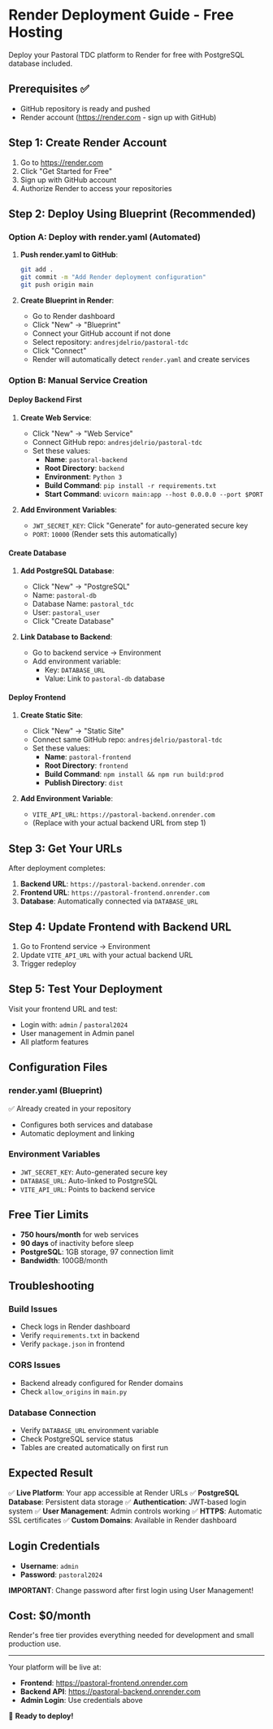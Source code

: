 # Render Deployment Guide - Free Hosting

Deploy your Pastoral TDC platform to Render for free with PostgreSQL database included.

## Prerequisites ✅
- GitHub repository is ready and pushed
- Render account (https://render.com - sign up with GitHub)

## Step 1: Create Render Account
1. Go to https://render.com
2. Click "Get Started for Free"
3. Sign up with GitHub account
4. Authorize Render to access your repositories

## Step 2: Deploy Using Blueprint (Recommended)

### Option A: Deploy with render.yaml (Automated)
1. **Push render.yaml to GitHub**:
   ```bash
   git add .
   git commit -m "Add Render deployment configuration"
   git push origin main
   ```

2. **Create Blueprint in Render**:
   - Go to Render dashboard
   - Click "New" → "Blueprint"
   - Connect your GitHub account if not done
   - Select repository: `andresjdelrio/pastoral-tdc`
   - Click "Connect"
   - Render will automatically detect `render.yaml` and create services

### Option B: Manual Service Creation

#### Deploy Backend First
1. **Create Web Service**:
   - Click "New" → "Web Service"
   - Connect GitHub repo: `andresjdelrio/pastoral-tdc`
   - Set these values:
     - **Name**: `pastoral-backend`
     - **Root Directory**: `backend`
     - **Environment**: `Python 3`
     - **Build Command**: `pip install -r requirements.txt`
     - **Start Command**: `uvicorn main:app --host 0.0.0.0 --port $PORT`

2. **Add Environment Variables**:
   - `JWT_SECRET_KEY`: Click "Generate" for auto-generated secure key
   - `PORT`: `10000` (Render sets this automatically)

#### Create Database
1. **Add PostgreSQL Database**:
   - Click "New" → "PostgreSQL"
   - Name: `pastoral-db`
   - Database Name: `pastoral_tdc`
   - User: `pastoral_user`
   - Click "Create Database"

2. **Link Database to Backend**:
   - Go to backend service → Environment
   - Add environment variable:
     - Key: `DATABASE_URL`
     - Value: Link to `pastoral-db` database

#### Deploy Frontend
1. **Create Static Site**:
   - Click "New" → "Static Site"
   - Connect same GitHub repo: `andresjdelrio/pastoral-tdc`
   - Set these values:
     - **Name**: `pastoral-frontend`
     - **Root Directory**: `frontend`
     - **Build Command**: `npm install && npm run build:prod`
     - **Publish Directory**: `dist`

2. **Add Environment Variable**:
   - `VITE_API_URL`: `https://pastoral-backend.onrender.com`
   - (Replace with your actual backend URL from step 1)

## Step 3: Get Your URLs

After deployment completes:

1. **Backend URL**: `https://pastoral-backend.onrender.com`
2. **Frontend URL**: `https://pastoral-frontend.onrender.com`
3. **Database**: Automatically connected via `DATABASE_URL`

## Step 4: Update Frontend with Backend URL

1. Go to Frontend service → Environment
2. Update `VITE_API_URL` with your actual backend URL
3. Trigger redeploy

## Step 5: Test Your Deployment

Visit your frontend URL and test:
- Login with: `admin` / `pastoral2024`
- User management in Admin panel
- All platform features

## Configuration Files

### render.yaml (Blueprint)
✅ Already created in your repository
- Configures both services and database
- Automatic deployment and linking

### Environment Variables
- `JWT_SECRET_KEY`: Auto-generated secure key
- `DATABASE_URL`: Auto-linked to PostgreSQL
- `VITE_API_URL`: Points to backend service

## Free Tier Limits

- **750 hours/month** for web services
- **90 days** of inactivity before sleep
- **PostgreSQL**: 1GB storage, 97 connection limit
- **Bandwidth**: 100GB/month

## Troubleshooting

### Build Issues
- Check logs in Render dashboard
- Verify `requirements.txt` in backend
- Verify `package.json` in frontend

### CORS Issues
- Backend already configured for Render domains
- Check `allow_origins` in `main.py`

### Database Connection
- Verify `DATABASE_URL` environment variable
- Check PostgreSQL service status
- Tables are created automatically on first run

## Expected Result

✅ **Live Platform**: Your app accessible at Render URLs
✅ **PostgreSQL Database**: Persistent data storage
✅ **Authentication**: JWT-based login system
✅ **User Management**: Admin controls working
✅ **HTTPS**: Automatic SSL certificates
✅ **Custom Domains**: Available in Render dashboard

## Login Credentials

- **Username**: `admin`
- **Password**: `pastoral2024`

**IMPORTANT**: Change password after first login using User Management!

## Cost: $0/month

Render's free tier provides everything needed for development and small production use.

---

Your platform will be live at:
- **Frontend**: https://pastoral-frontend.onrender.com
- **Backend API**: https://pastoral-backend.onrender.com
- **Admin Login**: Use credentials above

🚀 **Ready to deploy!**